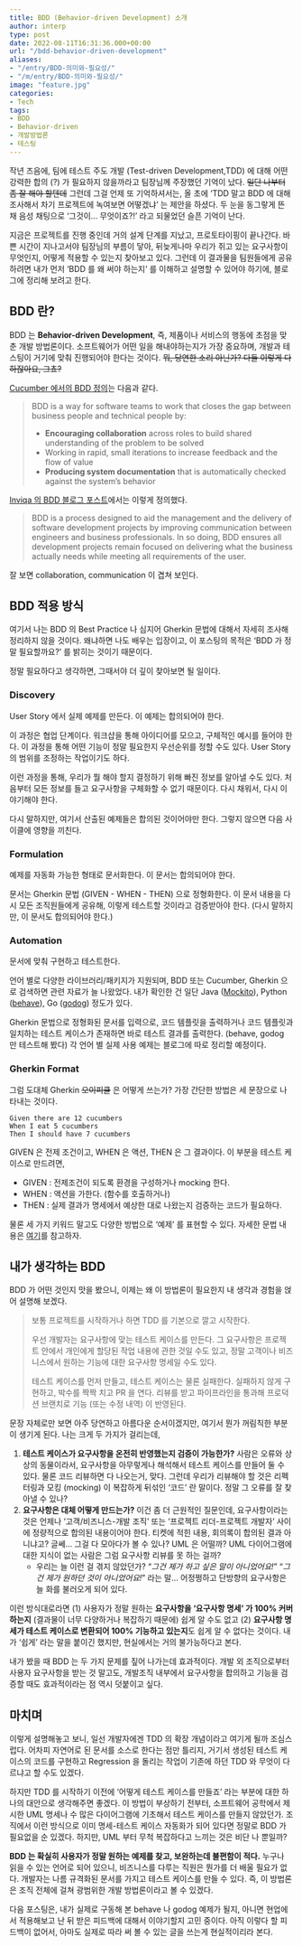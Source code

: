 ```yaml
---
title: BDD (Behavior-driven Development) 소개
author: interp
type: post
date: 2022-08-11T16:31:36.000+00:00
url: "/bdd-behavior-driven-development"
aliases:
- "/entry/BDD-의미와-필요성/"
- "/m/entry/BDD-의미와-필요성/"
image: "feature.jpg"
categories:
- Tech
tags:
- BDD
- Behavior-driven
- 개발방법론
- 테스팅
---
```

작년 즈음에, 팀에 테스트 주도 개발 (Test-driven Development,TDD) 에 대해 어떤 강력한 합의 (?) 가 필요하지 않을까라고 팀장님께 주장했던 기억이 났다. ~~일단 나부터 좀 잘 해야 할텐데~~ 그런데 그걸 언제 또 기억하셔서는, 올 초에 ‘TDD 말고 BDD 에 대해 조사해서 차기 프로젝트에 녹여보면 어떻겠냐’ 는 제안을 하셨다. 두 눈을 동그랗게 뜬 채 음성 채팅으로 ‘그것이… 무엇이죠?!’ 라고 되물었던 슬픈 기억이 난다.

지금은 프로젝트를 진행 중인데 거의 설계 단계를 지났고, 프로토타이핑이 끝나간다. 바쁜 시간이 지나고서야 팀장님의 부름이 닿아, 뒤늦게나마 우리가 쥐고 있는 요구사항이 무엇인지, 어떻게 적용할 수 있는지 찾아보고 있다. 그런데 이 결과물을 팀원들에게 공유하려면 내가 먼저 ‘BDD 를 왜 써야 하는지’ 를 이해하고 설명할 수 있어야 하기에, 블로그에 정리해 보려고 한다.

## BDD 란?

BDD 는 **Behavior-driven Development**, 즉, 제품이나 서비스의 행동에 초점을 맞춘 개발 방법론이다. 소프트웨어가 어떤 일을 해내야하는지가 가장 중요하며, 개발과 테스팅이 거기에 맞춰 진행되어야 한다는 것이다. ~~뭐, 당연한 소리 아닌가? 다들 이렇게 다 하잖아요, 그쵸?~~

[Cucumber 에서의 BDD 정의](https://cucumber.io/docs/bdd/)는 다음과 같다.

> BDD is a way for software teams to work that closes the gap between business people and technical people by:
> 
> -   **Encouraging collaboration** across roles to build shared understanding of the problem to be solved
> -   Working in rapid, small iterations to increase feedback and the flow of value
> -   **Producing system documentation** that is automatically checked against the system’s behavior

[Inviqa 의 BDD 블로그 포스트](https://inviqa.com/blog/bdd-guide#what-is-it)에서는 이렇게 정의했다.

> BDD is a process designed to aid the management and the delivery of software development projects by improving communication between engineers and business professionals. In so doing, BDD ensures all development projects remain focused on delivering what the business actually needs while meeting all requirements of the user.

잘 보면 collaboration, communication 이 겹쳐 보인다. 

## BDD 적용 방식

여기서 나는 BDD 의 Best Practice 나 심지어 Gherkin 문법에 대해서 자세히 조사해 정리하지 않을 것이다. 왜냐하면 나도 배우는 입장이고, 이 포스팅의 목적은 ‘BDD 가 정말 필요할까요?’ 를 밝히는 것이기 때문이다.

정말 필요하다고 생각하면, 그때서야 더 깊이 찾아보면 될 일이다.

### Discovery

User Story 에서 실제 예제를 만든다. 이 예제는 합의되어야 한다.

이 과정은 협업 단계이다. 워크샵을 통해 아이디어를 모으고, 구체적인 예시를 들어야 한다. 이 과정을 통해 어떤 기능이 정말 필요한지 우선순위를 정할 수도 있다. User Story 의 범위를 조정하는 작업이기도 하다.

이런 과정을 통해, 우리가 뭘 해야 할지 결정하기 위해 빠진 정보를 알아낼 수도 있다. 처음부터 모든 정보를 들고 요구사항을 구체화할 수 없기 때문이다. 다시 채워서, 다시 이야기해야 한다.

다시 말하지만, 여기서 산출된 예제들은 합의된 것이어야만 한다. 그렇지 않으면 다음 사이클에 영향을 끼친다.

### Formulation

예제를 자동화 가능한 형태로 문서화한다. 이 문서는 합의되어야 한다.

문서는 Gherkin 문법 (GIVEN - WHEN - THEN) 으로 정형화한다. 이 문서 내용을 다시 모든 조직원들에게 공유해, 이렇게 테스트할 것이라고 검증받아야 한다. (다시 말하지만, 이 문서도 합의되어야 한다.)

### Automation

문서에 맞춰 구현하고 테스트한다.

언어 별로 다양한 라이브러리/패키지가 지원되며, BDD 또는 Cucumber, Gherkin 으로 검색하면 관련 자료가 늘 나왔었다. 내가 확인한 건 일단 Java ([Mockito](https://site.mockito.org/)), Python ([behave](https://behave.readthedocs.io/en/stable/)), Go ([godog](https://github.com/cucumber/godog)) 정도가 있다.

Gherkin 문법으로 정형화된 문서를 입력으로, 코드 템플릿을 출력하거나 코드 템플릿과 일치하는 테스트 케이스가 존재하면 바로 테스트 결과를 출력한다. (behave, godog 만 테스트해 봤다) 각 언어 별 실제 사용 예제는 블로그에 따로 정리할 예정이다.

### Gherkin Format

그럼 도대체 Gherkin ~~오이피클~~ 은 어떻게 쓰는가? 가장 간단한 방법은 세 문장으로 나타내는 것이다.

```
Given there are 12 cucumbers
When I eat 5 cucumbers
Then I should have 7 cucumbers
```

GIVEN 은 전제 조건이고, WHEN 은 액션, THEN 은 그 결과이다. 이 부분을 테스트 케이스로 만드려면,

-   GIVEN : 전제조건이 되도록 환경을 구성하거나 mocking 한다.
-   WHEN : 액션을 가한다. (함수를 호출하거나)
-   THEN : 실제 결과가 명세에서 예상한 대로 나왔는지 검증하는 코드가 필요하다.

물론 세 가지 키워드 말고도 다양한 방법으로 ‘예제’ 를 표현할 수 있다. 자세한 문법 내용은 [여기](https://cucumber.io/docs/gherkin/reference/)를 참고하자.

## 내가 생각하는 BDD

BDD 가 어떤 것인지 맛을 봤으니, 이제는 왜 이 방법론이 필요한지 내 생각과 경험을 얹어 설명해 보겠다.

> 보통 프로젝트를 시작하거나 하면 TDD 를 기본으로 깔고 시작한다.  
>   
> 우선 개발자는 요구사항에 맞는 테스트 케이스를 만든다. 그 요구사항은 프로젝트 안에서 개인에게 할당된 작업 내용에 관한 것일 수도 있고, 정말 고객이나 비즈니스에서 원하는 기능에 대한 요구사항 명세일 수도 있다.  
>   
> 테스트 케이스를 먼저 만들고, 테스트 케이스는 물론 실패한다. 실패하지 않게 구현하고, 박수를 짝짝 치고 PR 을 연다. 리뷰를 받고 파이프라인을 통과해 프로덕션 브랜치로 기능 (또는 수정 내역) 이 반영된다.

문장 자체로만 보면 아주 당연하고 아름다운 순서이겠지만, 여기서 뭔가 꺼림칙한 부분이 생기게 된다. 나는 크게 두 가지가 걸리는데,

1.  **테스트 케이스가 요구사항을 온전히 반영했는지 검증이 가능한가?** 사람은 오류와 상상의 동물이라서, 요구사항을 아무렇게나 해석해서 테스트 케이스를 만들어 둘 수 있다. 물론 코드 리뷰하면 다 나오는거, 맞다. 그런데 우리가 리뷰해야 할 것은 리펙터링과 모킹 (mocking) 이 복잡하게 뒤섞인 ‘코드’ 란 말이다. 정말 그 오류를 잘 찾아낼 수 있나?
2.  **요구사항은 대체 어떻게 만드는가?** 이건 좀 더 근원적인 질문인데, 요구사항이라는 것은 언제나 ‘고객/비즈니스-개발 조직’ 또는 ‘프로젝트 리더-프로젝트 개발자’ 사이에 정량적으로 합의된 내용이어야 한다. 티켓에 적힌 내용, 회의록이 합의된 결과 아니냐고? 글쎄… 그걸 다 모아다가 볼 수 있나? UML 은 어떨까? UML 다이어그램에 대한 지식이 없는 사람은 그럼 요구사항 리뷰를 못 하는 걸까?
    -   우리는 늘 이런 걸 겪지 않았던가? “_그건 제가 하고 싶은 말이 아니었어요!_” “_그건 제가 원하던 것이 아니었어요!_” 라는 말… 어정쩡하고 단방향의 요구사항은 늘 화를 불러오게 되어 있다.

이런 방식대로라면 (1) 사용자가 정말 원하는 **요구사항을 ‘요구사항 명세’ 가 100% 커버하는지** (결과물이 너무 다양하거나 복잡하기 때문에) 쉽게 알 수도 없고 (2) **요구사항 명세가 테스트 케이스로 변환되어 100% 기능하고 있는지**도 쉽게 알 수 없다는 것이다. 내가 ‘쉽게’ 라는 말을 붙이긴 했지만, 현실에서는 거의 불가능하다고 본다.

내가 봤을 때 BDD 는 두 가지 문제를 짚어 나가는데 효과적이다. 개발 외 조직으로부터 사용자 요구사항을 받는 것 말고도, 개발조직 내부에서 요구사항을 합의하고 기능을 검증할 때도 효과적이라는 점 역시 덧붙이고 싶다.

## 마치며

이렇게 설명해놓고 보니, 일선 개발자에겐 TDD 의 확장 개념이라고 여기게 될까 조심스럽다. 어차피 자연어로 된 문서를 소스로 한다는 점만 틀리지, 거기서 생성된 테스트 케이스의 코드를 구현하고 Regression 을 돌리는 작업이 기존에 하던 TDD 와 무엇이 다르냐고 할 수도 있겠다.

하지만 TDD 를 시작하기 이전에 ‘어떻게 테스트 케이스를 만들죠’ 라는 부분에 대한 하나의 대안으로 생각해주면 좋겠다. 이 방법이 부상하기 전부터, 소프트웨어 공학에서 제시한 UML 명세나 수 많은 다이어그램에 기초해서 테스트 케이스를 만들지 않았던가. 조직에서 이런 방식으로 이미 명세-테스트 케이스 자동화가 되어 있다면 정말로 BDD 가 필요없을 순 있겠다. 하지만, UML 부터 무척 복잡하다고 느끼는 것은 비단 나 뿐일까?

**BDD 는 확실히 사용자가 정말 원하는 예제를 찾고, 보완하는데 불편함이 적다.** 누구나 읽을 수 있는 언어로 되어 있으니, 비즈니스를 다루는 직원은 뭔가를 더 배울 필요가 없다. 개발자는 나름 규격화된 문서를 가지고 테스트 케이스를 만들 수 있다. 즉, 이 방법론은 조직 전체에 걸쳐 광범위한 개발 방법론이라고 볼 수 있겠다.

다음 포스팅은, 내가 실제로 구동해 본 behave 나 godog 예제가 될지, 아니면 현업에서 적용해보고 난 뒤 받은 피드백에 대해서 이야기할지 고민 중이다. 아직 이렇다 할 피드백이 없어서, 아마도 실제로 따라 써 볼 수 있는 글을 쓰는게 현실적이리라 본다.